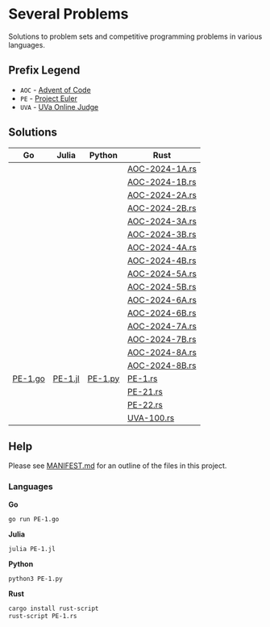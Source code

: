 # Several Problems

Solutions to problem sets and competitive programming problems in various languages.

## Prefix Legend

* `AOC` - [Advent of Code](https://adventofcode.com/)
* `PE` - [Project Euler](https://projecteuler.net/)
* `UVA` - [UVa Online Judge](https://onlinejudge.org/)

## Solutions

<table>
<thead>
<tr>
<th>Go</th>
<th>Julia</th>
<th>Python</th>
<th>Rust</th>
</tr>
</thead>
<tbody>
<tr>
<td></td>
<td></td>
<td></td>
<td><a href="./AOC-2024-1A.rs">AOC-2024-1A.rs</a></td>
</tr>
<tr>
<td></td>
<td></td>
<td></td>
<td><a href="./AOC-2024-1B.rs">AOC-2024-1B.rs</a></td>
</tr>
<tr>
<td></td>
<td></td>
<td></td>
<td><a href="./AOC-2024-2A.rs">AOC-2024-2A.rs</a></td>
</tr>
<tr>
<td></td>
<td></td>
<td></td>
<td><a href="./AOC-2024-2B.rs">AOC-2024-2B.rs</a></td>
</tr>
<tr>
<td></td>
<td></td>
<td></td>
<td><a href="./AOC-2024-3A.rs">AOC-2024-3A.rs</a></td>
</tr>
<tr>
<td></td>
<td></td>
<td></td>
<td><a href="./AOC-2024-3B.rs">AOC-2024-3B.rs</a></td>
</tr>
<tr>
<td></td>
<td></td>
<td></td>
<td><a href="./AOC-2024-4A.rs">AOC-2024-4A.rs</a></td>
</tr>
<tr>
<td></td>
<td></td>
<td></td>
<td><a href="./AOC-2024-4B.rs">AOC-2024-4B.rs</a></td>
</tr>
<tr>
<td></td>
<td></td>
<td></td>
<td><a href="./AOC-2024-5A.rs">AOC-2024-5A.rs</a></td>
</tr>
<tr>
<td></td>
<td></td>
<td></td>
<td><a href="./AOC-2024-5B.rs">AOC-2024-5B.rs</a></td>
</tr>
<tr>
<td></td>
<td></td>
<td></td>
<td><a href="./AOC-2024-6A.rs">AOC-2024-6A.rs</a></td>
</tr>
<tr>
<td></td>
<td></td>
<td></td>
<td><a href="./AOC-2024-6B.rs">AOC-2024-6B.rs</a></td>
</tr>
<tr>
<td></td>
<td></td>
<td></td>
<td><a href="./AOC-2024-7A.rs">AOC-2024-7A.rs</a></td>
</tr>
<tr>
<td></td>
<td></td>
<td></td>
<td><a href="./AOC-2024-7B.rs">AOC-2024-7B.rs</a></td>
</tr>
<tr>
<td></td>
<td></td>
<td></td>
<td><a href="./AOC-2024-8A.rs">AOC-2024-8A.rs</a></td>
</tr>
<tr>
<td></td>
<td></td>
<td></td>
<td><a href="./AOC-2024-8B.rs">AOC-2024-8B.rs</a></td>
</tr>
<tr>
<td><a href="./PE-1.go">PE-1.go</a></td>
<td><a href="./PE-1.jl">PE-1.jl</a></td>
<td><a href="./PE-1.py">PE-1.py</a></td>
<td><a href="./PE-1.rs">PE-1.rs</a></td>
</tr>
<tr>
<td></td>
<td></td>
<td></td>
<td><a href="./PE-21.rs">PE-21.rs</a></td>
</tr>
<tr>
<td></td>
<td></td>
<td></td>
<td><a href="./PE-22.rs">PE-22.rs</a></td>
</tr>
<tr>
<td></td>
<td></td>
<td></td>
<td><a href="./UVA-100.rs">UVA-100.rs</a></td>
</tr>
</tbody>
</table>


## Help

Please see [MANIFEST.md](./MANIFEST.md) for an outline of the files in this project.

### Languages

**Go**

```
go run PE-1.go
```

**Julia**

```
julia PE-1.jl
```

**Python**

```
python3 PE-1.py
```

**Rust**

```bash
cargo install rust-script
rust-script PE-1.rs
```
